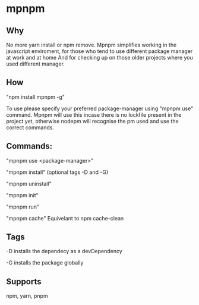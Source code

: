 # mpnpm

## Why 
No more yarn install or npm remove.
Mpnpm simplifies working in the javascript enviroment, for those who tend to use different package manager at work and at home
And for checking up on those older projects where you used different manager.

## How
"npm install mpnpm -g"

To use please specify your preferred package-manager using "mpnpm use" command.
Mpnpm will use this incase there is no lockfile present in the project yet, 
otherwise nodepm will recognise the pm used and use the correct commands. 

## Commands:
"mpnpm use \<package-manager>"

"mpnpm install" (optional tags -D and -G)

"mpnpm uninstall"

"mpnpm init"

"mpnpm run"

"mpnpm cache" Equivelant to npm cache-clean

## Tags
-D installs the dependecy as a devDependency

-G installs the package globally

## Supports
npm, yarn, pnpm



